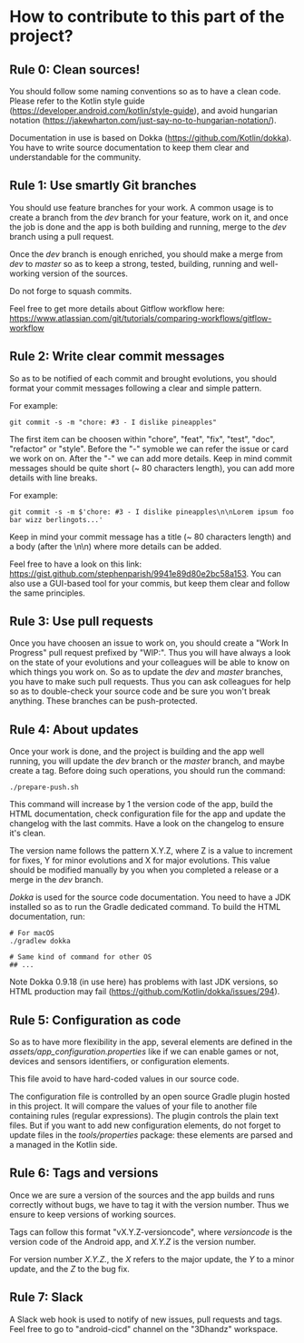 # How to contribute to this part of the project?


## Rule 0: Clean sources!

You should follow some naming conventions so as to have a clean code.
Please refer to the Kotlin style guide (https://developer.android.com/kotlin/style-guide), and avoid hungarian notation (https://jakewharton.com/just-say-no-to-hungarian-notation/).

Documentation in use is based on Dokka (https://github.com/Kotlin/dokka).
You have to write source documentation to keep them clear and understandable for the community.



## Rule 1: Use smartly Git branches

You should use feature branches for your work.
A common usage is to create a branch from the _dev_ branch for your feature, work on it, and once the job is done and the app is both building and running, merge to the _dev_ branch using a pull request.

Once the _dev_ branch is enough enriched, you should make a merge from _dev_ to _master_ so as to keep a strong, tested, building, running and well-working version of the sources.

Do not forge to squash commits.

Feel free to get more details about Gitflow workflow here: https://www.atlassian.com/git/tutorials/comparing-workflows/gitflow-workflow



## Rule 2: Write clear commit messages

So as to be notified of each commit and brought evolutions, you should format your commit messages following a clear and simple pattern.

For example:
```shell
git commit -s -m "chore: #3 - I dislike pineapples"
```

The first item can be choosen within "chore", "feat", "fix", "test", "doc", "refactor" or "style".
Before the "-" symoble we can refer the issue or card we work on on.
After the "-" we can add more details.
Keep in mind commit messages should be quite short (~ 80 characters length), you can add more details with line breaks.

For example:
```shell
git commit -s -m $'chore: #3 - I dislike pineapples\n\nLorem ipsum foo bar wizz berlingots...'
```

Keep in mind your commit message has a title (~ 80 characters length) and a body (after the \n\n) where more details can be added.

Feel free to have a look on this link: https://gist.github.com/stephenparish/9941e89d80e2bc58a153. You can also use a GUI-based tool for your commis, but keep them clear and follow the same principles.



## Rule 3: Use pull requests

Once you have choosen an issue to work on, you should create a "Work In Progress" pull request prefixed by "WIP:". Thus you will have always a look on the state of your evolutions and your colleagues will be able to know on which things you work on. So as to update the _dev_ and _master_ branches, you have to make such pull requests. Thus you can ask colleagues for help so as to double-check your source code and be sure you won't break anything. These branches can be push-protected.



## Rule 4: About updates

Once your work is done, and the project is building and the app well running, you will update the _dev_ branch or the _master_ branch, and maybe create a tag.
Before doing such operations, you should run the command:

```shell
./prepare-push.sh
```

This command will increase by 1 the version code of the app, build the HTML documentation, check configuration file for the app and update the changelog with the last commits. Have a look on the changelog to ensure it's clean.

The version name follows the pattern X.Y.Z, where Z is a value to increment for fixes, Y for minor evolutions and X for major evolutions. This value should be modified manually by you when you completed a release or a merge in the _dev_ branch.

_Dokka_ is used for the source code documentation. You need to have a JDK installed so as to run the Gradle dedicated command.
To build the HTML documentation, run:

```shell
# For macOS
./gradlew dokka

# Same kind of command for other OS
## ...
```

Note Dokka 0.9.18 (in use here) has problems with last JDK versions, so HTML production may fail (https://github.com/Kotlin/dokka/issues/294).



## Rule 5: Configuration as code

So as to have more flexibility in the app, several elements are defined in the _assets/app_configuration.properties_ like if we can enable games or not, devices and sensors identifiers, or configuration elements.

This file avoid to have hard-coded values in our source code.

The configuration file is controlled by an open source Gradle plugin hosted in this project. It will compare the values of your file to another file containing rules (regular expressions). The plugin controls the plain text files. But if you want to add new configuration elements, do not forget to update files in the _tools/properties_ package: these elements are parsed and a managed in the Kotlin side.



## Rule 6: Tags and versions

Once we are sure a version of the sources and the app builds and runs correctly without bugs, we have to tag it with the version number. Thus we ensure to keep versions of working sources.  

Tags can follow this format "vX.Y.Z-versioncode", where _versioncode_ is the version code of the Android app, and _X.Y.Z_ is the version number.  

For version number _X.Y.Z._, the _X_ refers to the major update, the _Y_ to a minor update, and the _Z_ to the bug fix.  



## Rule 7: Slack

A Slack web hook is used to notify of new issues, pull requests and tags. Feel free to go to "android-cicd" channel on the "3Dhandz" workspace.

